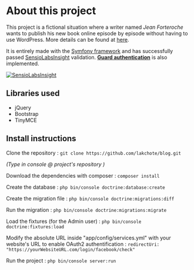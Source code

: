 About this project
==================

This project is a fictional situation where a writer named *Jean Forteroche* wants 
to publish his new book online episode by episode without having to use WordPress.
More details can be found at [here][1].

It is entirely made with the [Symfony framework][2] and has successfully passed
[SensioLabsInsight][3] validation. [**Guard authentication**][4] is also implemented.

[![SensioLabsInsight](https://insight.sensiolabs.com/projects/e8d7fac7-a902-4647-b5a1-1b6d9ccd1a63/small.png)](https://insight.sensiolabs.com/projects/e8d7fac7-a902-4647-b5a1-1b6d9ccd1a63)

Libraries used
--------------

* jQuery
* Bootstrap
* TinyMCE

Install instructions
--------------------

Clone the repository : `git clone https://github.com/lakchote/blog.git`

*(Type in console @ project's repository )*

Download the dependencies with composer : `composer install`

Create the database : `php bin/console doctrine:database:create`

Create the migration file : `php bin/console doctrine:migrations:diff`

Run the migration : `php bin/console doctrine:migrations:migrate`

Load the fixtures (for the Admin user) : `php bin/console doctrine:fixtures:load`

Modify the absolute URL inside "app/config/services.yml" with your website's URL to enable OAuth2 authentification : `redirectUri: "https://yourWebsiteURL.com/login/facebook/check"`

Run the project : `php bin/console server:run` 

[1]: https://openclassrooms.com/projects/creez-un-blog-pour-un-ecrivain-1
[2]: https://symfony.com/
[3]: https://insight.sensiolabs.com/
[4]: http://symfony.com/doc/current/security/guard_authentication.html
[score]: https://insight.sensiolabs.com/projects/e8d7fac7-a902-4647-b5a1-1b6d9ccd1a63/small.png




